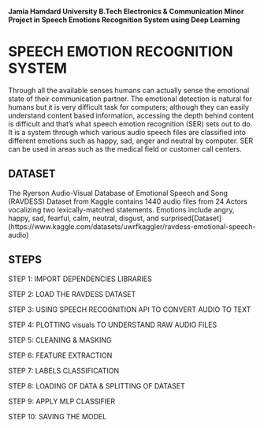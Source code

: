 
**Jamia Hamdard University B.Tech Electronics & Communication Minor Project in Speech Emotions Recognition System using Deep Learning**

<h1 align="left">SPEECH EMOTION RECOGNITION SYSTEM</h1>
Through all the available senses humans can actually sense the emotional state of their communication partner. The emotional detection is natural for humans but it is very difficult task for computers; although they can easily understand content based information, accessing the depth behind content is difficult and that’s what speech emotion recognition (SER) sets out to do. It is a system through which various audio speech files are classified into different emotions such as happy, sad, anger and neutral by computer. SER can be used in areas such as the medical field or customer call centers.


<h2 align="left">DATASET</h2>
The Ryerson Audio-Visual Database of Emotional Speech and Song (RAVDESS) Dataset from Kaggle contains 1440 audio files from 24 Actors vocalizing two lexically-matched statements. Emotions include angry, happy, sad, fearful, calm, neutral, disgust, and surprised[Dataset](https://www.kaggle.com/datasets/uwrfkaggler/ravdess-emotional-speech-audio)

<h2 align="left">STEPS</h2>


STEP 1: IMPORT DEPENDENCIES LIBRARIES

STEP 2: LOAD THE RAVDESS DATASET

STEP 3: USING SPEECH RECOGNITION API TO CONVERT AUDIO TO TEXT

STEP 4: PLOTTING visuals TO UNDERSTAND RAW AUDIO FILES

STEP 5: CLEANING & MASKING

STEP 6: FEATURE EXTRACTION

STEP 7: LABELS CLASSIFICATION

STEP 8: LOADING OF DATA & SPLITTING OF DATASET

STEP 9: APPLY MLP CLASSIFIER

STEP 10: SAVING THE MODEL
